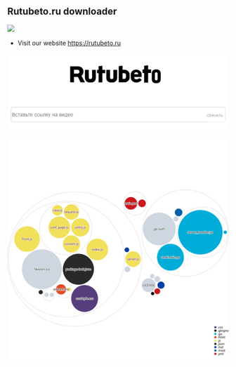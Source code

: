 ## Rutubeto.ru downloader
![](https://github.com/boris-on/rutube-download/actions/workflows/main.yml/badge.svg)
- Visit our website https://rutubeto.ru

![](https://github.com/boris-on/rutube-download/blob/main/images/Screenshot_2.png)

![Visualization of this repo](./diagram.svg?)
